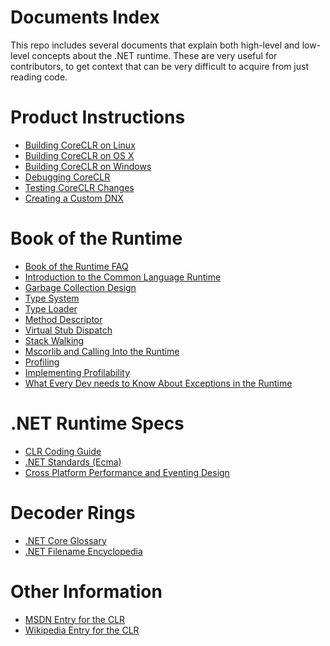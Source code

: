 Documents Index
===============

This repo includes several documents that explain both high-level and low-level concepts about the .NET runtime. These are very useful for contributors, to get context that can be very difficult to acquire from just reading code.

Product Instructions
====================

- [Building CoreCLR on Linux](linux-instructions.md)
- [Building CoreCLR on OS X](osx-instructions.md)
- [Building CoreCLR on Windows](windows-instructions.md)
- [Debugging CoreCLR](debugging-instructions.md)
- [Testing CoreCLR Changes](test-instructions.md)
- [Creating a Custom DNX](dnx-instructions.md)

Book of the Runtime
===================

- [Book of the Runtime FAQ](botr-faq.md)
- [Introduction to the Common Language Runtime](intro-to-clr.md)
- [Garbage Collection Design](garbage-collection.md)
- [Type System](type-system.md)
- [Type Loader](type-loader.md)
- [Method Descriptor](method-descriptor.md)
- [Virtual Stub Dispatch](virtual-stub-dispatch.md)
- [Stack Walking](stackwalking.md)
- [Mscorlib and Calling Into the Runtime](mscorlib.md)
- [Profiling](profiling.md)
- [Implementing Profilability](profilability.md)
- [What Every Dev needs to Know About Exceptions in the Runtime](exceptions.md)

.NET Runtime Specs
==================

- [CLR Coding Guide](clr-code-guide.md)
- [.NET Standards (Ecma)](dotnet-standards.md)
- [Cross Platform Performance and Eventing Design](cross-platform-performance-and-eventing.md)

Decoder Rings
=============

- [.NET Core Glossary](glossary.md)
- [.NET Filename Encyclopedia](dotnet-filenames.md)

Other Information
=================

- [MSDN Entry for the CLR](http://msdn.microsoft.com/library/8bs2ecf4.aspx)
- [Wikipedia Entry for the CLR](http://en.wikipedia.org/wiki/Common_Language_Runtime)
